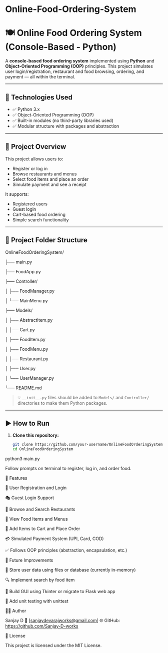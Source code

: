 # Online-Food-Ordering-System
# 🍽️ Online Food Ordering System (Console-Based - Python)

A **console-based food ordering system** implemented using **Python** and **Object-Oriented Programming (OOP)** principles. This project simulates user login/registration, restaurant and food browsing, ordering, and payment — all within the terminal.

---

## 🔧 Technologies Used

- ✅ Python 3.x
- ✅ Object-Oriented Programming (OOP)
- ✅ Built-in modules (no third-party libraries used)
- ✅ Modular structure with packages and abstraction

---

## 🧠 Project Overview

This project allows users to:

- Register or log in
- Browse restaurants and menus
- Select food items and place an order
- Simulate payment and see a receipt

It supports:
- Registered users
- Guest login
- Cart-based food ordering
- Simple search functionality

---

## 📁 Project Folder Structure

OnlineFoodOrderingSystem/

├── main.py

├── FoodApp.py

├── Controller/

│ ├── FoodManager.py

│ └── MainMenu.py

├── Models/

│ ├── AbstractItem.py

│ ├── Cart.py

│ ├── FoodItem.py

│ ├── FoodMenu.py

│ ├── Restaurant.py

│ ├── User.py

│ └── UserManager.py

└── README.md


> 💡 `__init__.py` files should be added to `Models/` and `Controller/` directories to make them Python packages.

---

## ▶️ How to Run

1. **Clone this repository:**

   ```bash
   git clone https://github.com/your-username/OnlineFoodOrderingSystem.git
   cd OnlineFoodOrderingSystem

python3 main.py


Follow prompts on terminal to register, log in, and order food.

🚀 Features

👤 User Registration and Login

🎭 Guest Login Support

🏪 Browse and Search Restaurants

🍱 View Food Items and Menus

🛒 Add Items to Cart and Place Order

💳 Simulated Payment System (UPI, Card, COD)

✅ Follows OOP principles (abstraction, encapsulation, etc.)


📌 Future Improvements

🧾 Store user data using files or database (currently in-memory)

🔍 Implement search by food item

📱 Build GUI using Tkinter or migrate to Flask web app

🧪 Add unit testing with unittest


👨‍💻 Author

Sanjay D
📧 [sanjaydevarajworks@gmail.com]
🌐 GitHub: https://github.com/Sanjay-D-works


📜 License

This project is licensed under the MIT License.
